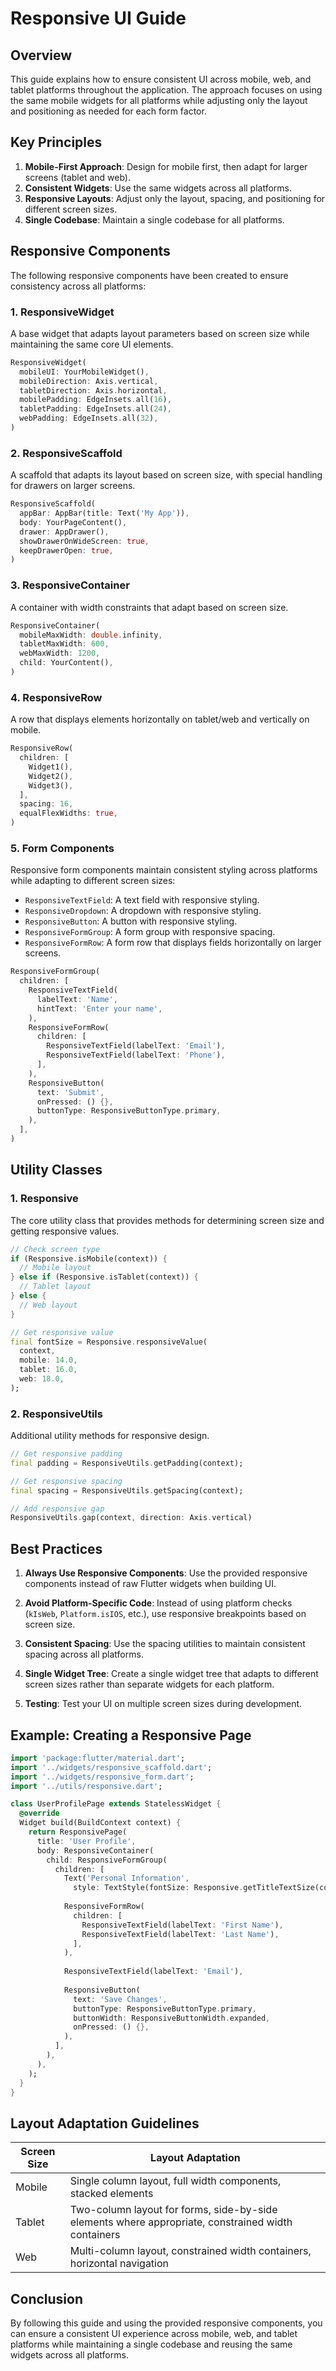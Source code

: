 # Responsive UI Guide

## Overview

This guide explains how to ensure consistent UI across mobile, web, and tablet platforms throughout
the application. The approach focuses on using the same mobile widgets for all platforms while
adjusting only the layout and positioning as needed for each form factor.

## Key Principles

1. **Mobile-First Approach**: Design for mobile first, then adapt for larger screens (tablet and
   web).
2. **Consistent Widgets**: Use the same widgets across all platforms.
3. **Responsive Layouts**: Adjust only the layout, spacing, and positioning for different screen
   sizes.
4. **Single Codebase**: Maintain a single codebase for all platforms.

## Responsive Components

The following responsive components have been created to ensure consistency across all platforms:

### 1. ResponsiveWidget

A base widget that adapts layout parameters based on screen size while maintaining the same core UI
elements.

```dart
ResponsiveWidget(
  mobileUI: YourMobileWidget(),
  mobileDirection: Axis.vertical,
  tabletDirection: Axis.horizontal,
  mobilePadding: EdgeInsets.all(16),
  tabletPadding: EdgeInsets.all(24),
  webPadding: EdgeInsets.all(32),
)
```

### 2. ResponsiveScaffold

A scaffold that adapts its layout based on screen size, with special handling for drawers on larger
screens.

```dart
ResponsiveScaffold(
  appBar: AppBar(title: Text('My App')),
  body: YourPageContent(),
  drawer: AppDrawer(),
  showDrawerOnWideScreen: true,
  keepDrawerOpen: true,
)
```

### 3. ResponsiveContainer

A container with width constraints that adapt based on screen size.

```dart
ResponsiveContainer(
  mobileMaxWidth: double.infinity,
  tabletMaxWidth: 600,
  webMaxWidth: 1200,
  child: YourContent(),
)
```

### 4. ResponsiveRow

A row that displays elements horizontally on tablet/web and vertically on mobile.

```dart
ResponsiveRow(
  children: [
    Widget1(),
    Widget2(),
    Widget3(),
  ],
  spacing: 16,
  equalFlexWidths: true,
)
```

### 5. Form Components

Responsive form components maintain consistent styling across platforms while adapting to different
screen sizes:

- `ResponsiveTextField`: A text field with responsive styling.
- `ResponsiveDropdown`: A dropdown with responsive styling.
- `ResponsiveButton`: A button with responsive styling.
- `ResponsiveFormGroup`: A form group with responsive spacing.
- `ResponsiveFormRow`: A form row that displays fields horizontally on larger screens.

```dart
ResponsiveFormGroup(
  children: [
    ResponsiveTextField(
      labelText: 'Name',
      hintText: 'Enter your name',
    ),
    ResponsiveFormRow(
      children: [
        ResponsiveTextField(labelText: 'Email'),
        ResponsiveTextField(labelText: 'Phone'),
      ],
    ),
    ResponsiveButton(
      text: 'Submit',
      onPressed: () {},
      buttonType: ResponsiveButtonType.primary,
    ),
  ],
)
```

## Utility Classes

### 1. Responsive

The core utility class that provides methods for determining screen size and getting responsive
values.

```dart
// Check screen type
if (Responsive.isMobile(context)) {
  // Mobile layout
} else if (Responsive.isTablet(context)) {
  // Tablet layout
} else {
  // Web layout
}

// Get responsive value
final fontSize = Responsive.responsiveValue(
  context,
  mobile: 14.0,
  tablet: 16.0,
  web: 18.0,
);
```

### 2. ResponsiveUtils

Additional utility methods for responsive design.

```dart
// Get responsive padding
final padding = ResponsiveUtils.getPadding(context);

// Get responsive spacing
final spacing = ResponsiveUtils.getSpacing(context);

// Add responsive gap
ResponsiveUtils.gap(context, direction: Axis.vertical)
```

## Best Practices

1. **Always Use Responsive Components**: Use the provided responsive components instead of raw
   Flutter widgets when building UI.

2. **Avoid Platform-Specific Code**: Instead of using platform checks (`kIsWeb`, `Platform.isIOS`,
   etc.), use responsive breakpoints based on screen size.

3. **Consistent Spacing**: Use the spacing utilities to maintain consistent spacing across all
   platforms.

4. **Single Widget Tree**: Create a single widget tree that adapts to different screen sizes rather
   than separate widgets for each platform.

5. **Testing**: Test your UI on multiple screen sizes during development.

## Example: Creating a Responsive Page

```dart
import 'package:flutter/material.dart';
import '../widgets/responsive_scaffold.dart';
import '../widgets/responsive_form.dart';
import '../utils/responsive.dart';

class UserProfilePage extends StatelessWidget {
  @override
  Widget build(BuildContext context) {
    return ResponsivePage(
      title: 'User Profile',
      body: ResponsiveContainer(
        child: ResponsiveFormGroup(
          children: [
            Text('Personal Information', 
              style: TextStyle(fontSize: Responsive.getTitleTextSize(context))),
            
            ResponsiveFormRow(
              children: [
                ResponsiveTextField(labelText: 'First Name'),
                ResponsiveTextField(labelText: 'Last Name'),
              ],
            ),
            
            ResponsiveTextField(labelText: 'Email'),
            
            ResponsiveButton(
              text: 'Save Changes',
              buttonType: ResponsiveButtonType.primary,
              buttonWidth: ResponsiveButtonWidth.expanded,
              onPressed: () {},
            ),
          ],
        ),
      ),
    );
  }
}
```

## Layout Adaptation Guidelines

| Screen Size | Layout Adaptation |
|-------------|-------------------|
| Mobile      | Single column layout, full width components, stacked elements |
| Tablet      | Two-column layout for forms, side-by-side elements where appropriate, constrained width containers |
| Web         | Multi-column layout, constrained width containers, horizontal navigation |

## Conclusion

By following this guide and using the provided responsive components, you can ensure a consistent UI
experience across mobile, web, and tablet platforms while maintaining a single codebase and reusing
the same widgets across all platforms.
